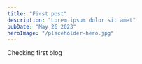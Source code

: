 ```yaml
---
title: "First post"
description: "Lorem ipsum dolor sit amet"
pubDate: "May 26 2023"
heroImage: "/placeholder-hero.jpg"
---
```



Checking first blog